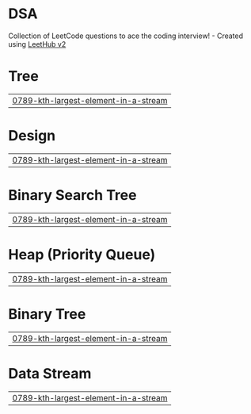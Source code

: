 # DSA
Collection of LeetCode questions to ace the coding interview! - Created using [LeetHub v2](https://github.com/arunbhardwaj/LeetHub-2.0)


# Tree
|  |
| ------- |
| [0789-kth-largest-element-in-a-stream](https://github.com/saket-prime/DSA/tree/master/0789-kth-largest-element-in-a-stream) |
# Design
|  |
| ------- |
| [0789-kth-largest-element-in-a-stream](https://github.com/saket-prime/DSA/tree/master/0789-kth-largest-element-in-a-stream) |
# Binary Search Tree
|  |
| ------- |
| [0789-kth-largest-element-in-a-stream](https://github.com/saket-prime/DSA/tree/master/0789-kth-largest-element-in-a-stream) |
# Heap (Priority Queue)
|  |
| ------- |
| [0789-kth-largest-element-in-a-stream](https://github.com/saket-prime/DSA/tree/master/0789-kth-largest-element-in-a-stream) |
# Binary Tree
|  |
| ------- |
| [0789-kth-largest-element-in-a-stream](https://github.com/saket-prime/DSA/tree/master/0789-kth-largest-element-in-a-stream) |
# Data Stream
|  |
| ------- |
| [0789-kth-largest-element-in-a-stream](https://github.com/saket-prime/DSA/tree/master/0789-kth-largest-element-in-a-stream) |